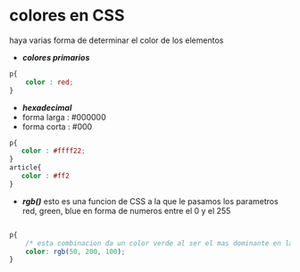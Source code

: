 # colores en CSS

haya varias forma de determinar el color de los elementos

- ***colores primarios***

```css
p{
    color : red;
}
```

- ***hexadecimal***
 - forma larga : #000000
 - forma corta : #000

 ```css
p{
    color : #ffff22;
}
article{
    color : #ff2
}
```

- ***rgb()***
esto es una funcion de CSS a la que le pasamos los parametros red, green, blue en forma de numeros entre el 0 y el 255

```css

p{
    /* esta combinacion da un color verde al ser el mas dominante en la mezcla */
    color: rgb(50, 200, 100); 
}

```

